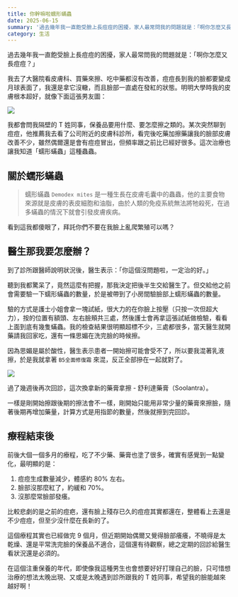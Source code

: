 ```yaml
---
title: 你幹嘛啦蠕形蟎蟲
date: 2025-06-15
summary: '過去幾年我一直飽受臉上長痘痘的困擾，家人最常問我的問題就是：「啊你怎麼又長痘痘？」'
category: 生活
---
```


過去幾年我一直飽受臉上長痘痘的困擾，家人最常問我的問題就是：「啊你怎麼又長痘痘？」

我去了大醫院看皮膚科、買藥來擦、吃中藥都沒有改善，痘痘長到我的臉都要變成月球表面了，我還是拿它沒轍，而且臉部一直處在發紅的狀態。明明大學時我的皮膚根本超好，就像下面這張男友圖：

![](https://i.meee.com.tw/senEeNA.jpg)

我都會問我隔壁的 T 姓同事，保養品要用什麼、要怎麼擦之類的。某次突然聊到痘痘，他推薦我去看了公司附近的皮膚科診所，看完後吃藥加擦藥讓我的臉部皮膚改善不少，雖然偶爾還是會有痘痘冒出，但頻率跟之前比已經好很多。這次治療也讓我知道「蠕形蟎蟲」這種蟲蟲。

## 關於蠕形蟎蟲

> 蠕形蟎蟲 `Demodex mites` 是一種生長在皮膚毛囊中的蟲蟲，他的主要食物來源就是皮膚的表皮細胞和油脂，由於人類的免疫系統無法將牠殺死，在過多蟎蟲的情況下就會引發皮膚疾病。

看到這我都傻眼了，拜託你們不要在我臉上亂爬繁殖可以嗎？

## 醫生那我要怎麼辦？

到了診所跟醫師說明狀況後，醫生表示：「你這個沒問題啦，一定治的好。」

聽到我都驚呆了，竟然這麼有把握，那我決定把後半生交給醫生了。但交給他之前會需要驗一下蠕形蟎蟲的數量，於是被帶到了小房間驗臉部上蠕形蟎蟲的數量。

驗的方式是護士小姐會拿一塊試紙，很大力的在你臉上按壓（只按一次但超大力），按的位置有額頭、左右臉頰共三處，然後護士會再拿這張試紙做檢驗，看看上面到底有幾隻蟎蟲。我的檢查結果很明顯超標不少，三處都很多，當天醫生就開藥請我回家吃，還有一條思媚在洗完臉的時候擦。

因為思媚是屬於酸性，醫生表示患者一開始擦可能會受不了，所以要我混著乳液擦，於是我就拿著 `B5全面修復霜` 來混，反正全部摻在一起就對了。

![](https://i.meee.com.tw/wqQhIKK.png)

過了幾週後再次回診，這次換拿新的藥膏拿擦 - 舒利達藥膏（Soolantra）。

一樣是剛開始擦跟後期的擦法會不一樣，剛開始只能用非常少量的藥膏來擦臉，隨著後期再增加藥量，計算方式是用指節的數量，然後就擦到完回診。

## 療程結束後

前後大個一個多月的療程，吃了不少藥、藥膏也塗了很多，確實有感覺到一點變化，最明顯的是：

1. 痘痘生成數量減少，體感約 80% 左右。
2. 臉部沒那麼紅了，約緩和 70%。
3. 沒那麼常臉部發癢。

比較悲劇的是之前的痘疤，還有臉上殘存已久的痘痘其實都還在，整體看上去還是不少痘痘，但至少沒什麼在長新的了。

這個療程其實也已經做完 9 個月，但近期開始偶爾又覺得臉部癢癢，不曉得是太乾燥、還是平常洗完臉的保養品不適合，這個還有待觀察，總之定期的回診給醫生看狀況還是必須的。

在這個注重保養的年代，即使像我這種男生也會想要好好打理自己的臉，只可惜想治療的想法太晚出現、又或是太晚遇到診所跟我的 T 姓同事，希望我的臉能越來越好啊！
